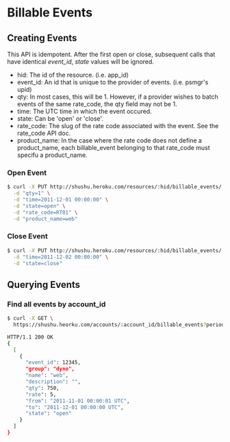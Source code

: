 # Billable Events

## Creating Events

This API is idempotent. After the first open or close, subsequent
calls that have identical *event_id*, *state* values will be ignored.

* hid: The id of the resource. (i.e. app_id)
* event_id: An id that is unique to the provider of events. (i.e. psmgr's upid)
* qty: In most cases, this will be 1. However, if a provider wishes to batch events of the same rate_code, the qty field may not be 1.
* time: The UTC time in which the event occured.
* state: Can be 'open' or 'close'.
* rate_code: The slug of the rate code associated with the event. See the rate_code API doc.
* product_name: In the case where the rate code does not define a product_name, each billable_event belonging to that rate_code must specifu a product_name.

### Open Event

```bash
$ curl -X PUT http://shushu.heroku.com/resources/:hid/billable_events/:event_id \
  -d "qty=1" \
  -d "time=2011-12-01 00:00:00" \
  -d "state=open" \
  -d "rate_code=RT01" \
  -d "product_name=web"
```

### Close Event

```bash
$ curl -X PUT http://shushu.heroku.com/resources/:hid/billable_events/:event_id \
  -d "time=2011-12-02 00:00:00" \
  -d "state=close"
```

## Querying Events

### Find all events by account_id

```bash
$ curl -X GET \
  https://shushu.heorku.com/accounts/:account_id/billable_events?period_start=2011-11-01&period_end=2011-12-01

HTTP/1.1 200 OK
{
  [
    {
      "event_id": 12345,
      "group": "dyno",
      "name": "web",
      "description": "",
      "qty": 750,
      "rate": 5,
      "from": "2011-11-01 00:00:01 UTC",
      "to": "2011-12-01 00:00:00 UTC",
      "state": "open"
    }
  ]
}
```

